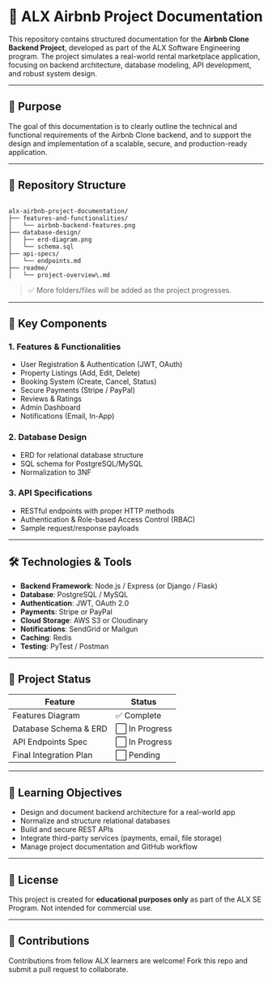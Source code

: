 # 🏡 ALX Airbnb Project Documentation

This repository contains structured documentation for the **Airbnb Clone Backend Project**, developed as part of the ALX Software Engineering program. The project simulates a real-world rental marketplace application, focusing on backend architecture, database modeling, API development, and robust system design.

---

## 📘 Purpose

The goal of this documentation is to clearly outline the technical and functional requirements of the Airbnb Clone backend, and to support the design and implementation of a scalable, secure, and production-ready application.

---

## 📂 Repository Structure

```

alx-airbnb-project-documentation/
├── features-and-functionalities/
│   └── airbnb-backend-features.png
├── database-design/
│   ├── erd-diagram.png
│   └── schema.sql
├── api-specs/
│   └── endpoints.md
├── readme/
│   └── project-overview\.md

```

> ✅ More folders/files will be added as the project progresses.

---

## 📌 Key Components

### 1. Features & Functionalities
- User Registration & Authentication (JWT, OAuth)
- Property Listings (Add, Edit, Delete)
- Booking System (Create, Cancel, Status)
- Secure Payments (Stripe / PayPal)
- Reviews & Ratings
- Admin Dashboard
- Notifications (Email, In-App)

### 2. Database Design
- ERD for relational database structure
- SQL schema for PostgreSQL/MySQL
- Normalization to 3NF

### 3. API Specifications
- RESTful endpoints with proper HTTP methods
- Authentication & Role-based Access Control (RBAC)
- Sample request/response payloads

---

## 🛠 Technologies & Tools

- **Backend Framework**: Node.js / Express (or Django / Flask)
- **Database**: PostgreSQL / MySQL
- **Authentication**: JWT, OAuth 2.0
- **Payments**: Stripe or PayPal
- **Cloud Storage**: AWS S3 or Cloudinary
- **Notifications**: SendGrid or Mailgun
- **Caching**: Redis
- **Testing**: PyTest / Postman

---

## 🚀 Project Status

| Feature                         | Status     |
|----------------------------------|------------|
| Features Diagram                | ✅ Complete |
| Database Schema & ERD           | ⬜ In Progress |
| API Endpoints Spec              | ⬜ In Progress |
| Final Integration Plan          | ⬜ Pending |

---

## 🧠 Learning Objectives

- Design and document backend architecture for a real-world app
- Normalize and structure relational databases
- Build and secure REST APIs
- Integrate third-party services (payments, email, file storage)
- Manage project documentation and GitHub workflow

---

## 📜 License

This project is created for **educational purposes only** as part of the ALX SE Program. Not intended for commercial use.

---

## 🤝 Contributions

Contributions from fellow ALX learners are welcome! Fork this repo and submit a pull request to collaborate.

